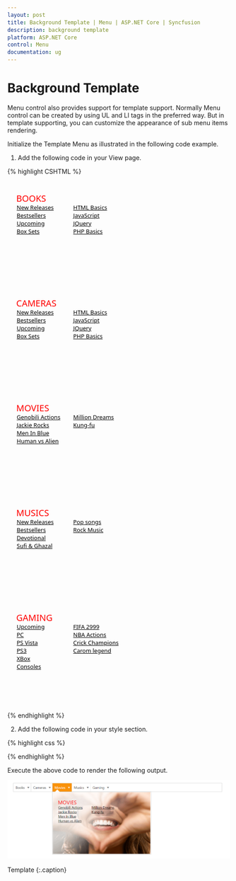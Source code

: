 ```yaml
---
layout: post
title: Background Template | Menu | ASP.NET Core | Syncfusion
description: background template
platform: ASP.NET Core
control: Menu
documentation: ug
---
```


# Background Template

Menu control also provides support for template support. Normally Menu control can be created by using UL and LI tags in the preferred way. But in template supporting, you can customize the appearance of sub menu items rendering. 

Initialize the Template Menu as illustrated in the following code example. 

1. Add the following code in your View page.

{% highlight CSHTML %}

<ej-menu id="template" width="800px">
	<e-menu-items>
		<e-menu-item url="" text="Books">
			<e-menu-child-items>
				<e-menu-child-item>
					<e-content-template>
						<div class="temp temp1">
							<span>BOOKS</span>
							<ul>
								<li><a>New Releases</a></li>
								<li><a>Bestsellers</a></li>
								<li><a>Upcoming</a></li>
								<li><a>Box Sets</a></li>
							</ul>
							<ul>
								<li><a>HTML Basics</a></li>
								<li><a>JavaScript</a></li>
								<li><a>JQuery</a></li>
								<li><a>PHP Basics</a></li>
							</ul>
						</div>
					</e-content-template>
				</e-menu-child-item>
			</e-menu-child-items>
		</e-menu-item>
		<e-menu-item url="" text="Cameras">
			<e-menu-child-items>
				<e-menu-child-item>
					<e-content-template>
						<div class="temp temp1">
							<span>CAMERAS</span>
							<ul>
								<li><a>New Releases</a></li>
								<li><a>Bestsellers</a></li>
								<li><a>Upcoming</a></li>
								<li><a>Box Sets</a></li>
							</ul>
							<ul>
								<li><a>HTML Basics</a></li>
								<li><a>JavaScript</a></li>
								<li><a>JQuery</a></li>
								<li><a>PHP Basics</a></li>
							</ul>
						</div>
					</e-content-template>
				</e-menu-child-item>
			</e-menu-child-items>
		</e-menu-item>
		<e-menu-item url="" text="Movies">
			<e-menu-child-items>
				<e-menu-child-item>
					<e-content-template>
						<div class="temp temp3">
							<span>MOVIES</span>
							<ul>
								<li><a>Genobili Actions</a></li>
								<li><a>Jackie Rocks</a></li>
								<li><a>Men In Blue</a></li>
								<li><a>Human vs Alien</a></li>
							</ul>
							<ul>
								<li><a>Million Dreams</a></li>
								<li><a>Kung-fu</a></li>
							</ul>
						</div>
					</e-content-template>
				</e-menu-child-item>
			</e-menu-child-items>
		</e-menu-item>
		<e-menu-item url="" text="Musics">
			<e-menu-child-items>
				<e-menu-child-item>
					<e-content-template>
						<div class="temp temp4">
							<span>MUSICS</span>
							<ul>
								<li><a>New Releases</a></li>
								<li><a>Bestsellers</a></li>
								<li><a>Devotional</a></li>
								<li><a>Sufi & Ghazal</a></li>
							</ul>
							<ul>
								<li><a>Pop songs</a></li>
								<li><a>Rock Music</a></li>
							</ul>
						</div>
					</e-content-template>
				</e-menu-child-item>
			</e-menu-child-items>
		</e-menu-item>
		<e-menu-item url="" text="Gaming">
			<e-menu-child-items>
				<e-menu-child-item>
					<e-content-template>
						<div class="temp temp5">
							<span>GAMING</span>
							<ul>
								<li><a>Upcoming</a></li>
								<li><a>PC</a></li>
								<li><a>PS Vista</a></li>
								<li><a>PS3</a></li>
								<li><a>XBox</a></li>
								<li><a>Consoles</a></li>
							</ul>
							<ul>
								<li><a>FIFA 2999</a></li>
								<li><a>NBA Actions</a></li>
								<li><a>Crick Champions</a></li>
								<li><a>Carom legend</a></li>
							</ul>
						</div>
					</e-content-template>
				</e-menu-child-item>
			</e-menu-child-items>
		</e-menu-item>
	</e-menu-items>
</ej-menu>

{% endhighlight %}

2. Add the following code in your style section.

{% highlight css %}

<style type="text/css">
	 .temp {
        height: 237px;
        width: 375px;
        font-family: segoe UI;
        cursor: default;
        background-size: 100% 100%;
    }
    .temp span {
        color: red;
        float: left;
        font-size: 20px;
        left: 20px;
        position: relative;
        top: 25px;
        width: 100px;
    }
    .temp ul {
        float: left;
        font-size: 14px;
        left: -79px;
        list-style-type: none;
        margin: 0;
        padding: 0;
        position: relative;
        top: 50px;
        width: 128px;
    }
    .temp ul li {
        font-size: 13px;
    }
    .temp ul li a {
        text-decoration: underline;
        cursor: pointer;
        color: #000;
    }
    .temp1 {
        background-image: url("1.jpg");
    }
    .temp2 {
        background-image: url("2.jpg");
    }
    .temp3 {
        background-image: url("3.jpg");
    }
    .temp4 {
        background-image: url("4.jpg");
    }
    .e-menu.e-horizontal li > ul, .e-menu.e-horizontal li > ul > li:hover {
        background-color: #fff;
    }
    .e-menu.e-horizontal > li > ul:after {
        border-color: transparent transparent #fff;
    }
</style>

{% endhighlight %}
   
Execute the above code to render the following output.    
                   
![](Background-Template_images/Background-Template_img1.png)

Template
{:.caption}